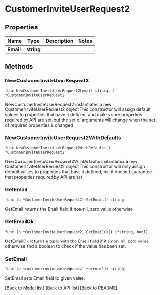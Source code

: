 # CustomerInviteUserRequest2

## Properties

Name | Type | Description | Notes
------------ | ------------- | ------------- | -------------
**Email** | **string** |  | 

## Methods

### NewCustomerInviteUserRequest2

`func NewCustomerInviteUserRequest2(email string, ) *CustomerInviteUserRequest2`

NewCustomerInviteUserRequest2 instantiates a new CustomerInviteUserRequest2 object
This constructor will assign default values to properties that have it defined,
and makes sure properties required by API are set, but the set of arguments
will change when the set of required properties is changed

### NewCustomerInviteUserRequest2WithDefaults

`func NewCustomerInviteUserRequest2WithDefaults() *CustomerInviteUserRequest2`

NewCustomerInviteUserRequest2WithDefaults instantiates a new CustomerInviteUserRequest2 object
This constructor will only assign default values to properties that have it defined,
but it doesn't guarantee that properties required by API are set

### GetEmail

`func (o *CustomerInviteUserRequest2) GetEmail() string`

GetEmail returns the Email field if non-nil, zero value otherwise.

### GetEmailOk

`func (o *CustomerInviteUserRequest2) GetEmailOk() (*string, bool)`

GetEmailOk returns a tuple with the Email field if it's non-nil, zero value otherwise
and a boolean to check if the value has been set.

### SetEmail

`func (o *CustomerInviteUserRequest2) SetEmail(v string)`

SetEmail sets Email field to given value.



[[Back to Model list]](../README.md#documentation-for-models) [[Back to API list]](../README.md#documentation-for-api-endpoints) [[Back to README]](../README.md)


